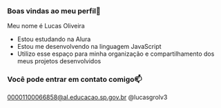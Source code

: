 ### Boas vindas ao meu perfil💙


Meu nome é Lucas Oliveira


- Estou estudando na Alura
- Estou me desenvolvendo na linguagem JavaScript
- Utilizo esse espaço para minha organização e compartilhamento dos meus projetos desenvolvidos


### Você pode entrar em contato comigo📫

00001100066858@al.educacao.sp.gov.br
@lucasgrolv3

